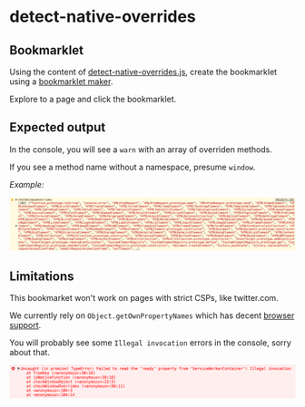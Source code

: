# detect-native-overrides

## Bookmarklet
Using the content of [detect-native-overrides.js](https://raw.githubusercontent.com/cvazac/detect-native-overrides/master/src/detect-native-overrides.js), create the bookmarklet using a [bookmarklet maker](https://caiorss.github.io/bookmarklet-maker/). 

Explore to a page and click the bookmarklet. 

## Expected output
In the console, you will see a `warn` with an array of overriden methods. 

If you see a method name without a namespace, presume `window`.

*Example:*

![alt text](https://raw.githubusercontent.com/cvazac/detect-native-overrides/master/img/output.png "newrelic.com")

## Limitations
This bookmarket won't work on pages with strict CSPs, like twitter.com.

We currently rely on `Object.getOwnPropertyNames` which has decent [browser support](https://developer.mozilla.org/en-US/docs/Web/JavaScript/Reference/Global_Objects/Object/getOwnPropertyNames#Browser_compatibility).

You will probably see some `Illegal invocation` errors in the console, sorry about that.

![alt text](https://raw.githubusercontent.com/cvazac/detect-native-overrides/master/img/error.png "Illegal invocation")
